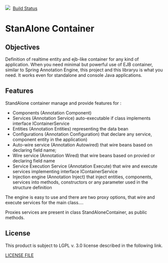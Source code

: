 <p align="left" style="width: 100%"><img src="https://travis-ci.org/hellgate75/standalone-container.svg?branch=master" />&nbsp;&nbsp;<a href="https://travis-ci.org/hellgate75/standalone-container">Build Status</a></p>

# StanAlone Container

## Objectives


Definition of realtime entity and ejb-like container for any kind of application. When you need minimal but powerful use of EJB container, similar to Spring Annotation Engine, this project and this libraryu is what you need. It works even for standalone and console Java applications.



## Features


StandAlone container manage and provide features for :

* Components (Annotation Component)
* Services (Annotation Service) auto-executable if class implements interface IContainerService
* Entities (Annotation Entities) representing the data bean
* Configurations (Annotation Configuration) that declare any service, component entity in the application)
* Auto-wire service (Annotation Autowired) that wire beans based on declaring field name;
* Wire service (Annotation Wired) that wire beans based on provied or declaring field name
* Service Execution Service (Annotation Execute) that wire and execute services implementing interface IContainerService
* Injection engine (Annotation Inject) that inject entities, components, services into methods, constructors or any parameter used in the structure definition


The engine is easy to use and there are two proxy options, that wire and execute services for the main class....

Proxies services are present in class StandAloneContainer, as public methods.


## License

This product is subject to LGPL v. 3.0 license described in the following link.


[LICENSE FILE](/LICENSE "LICENSE FILE")